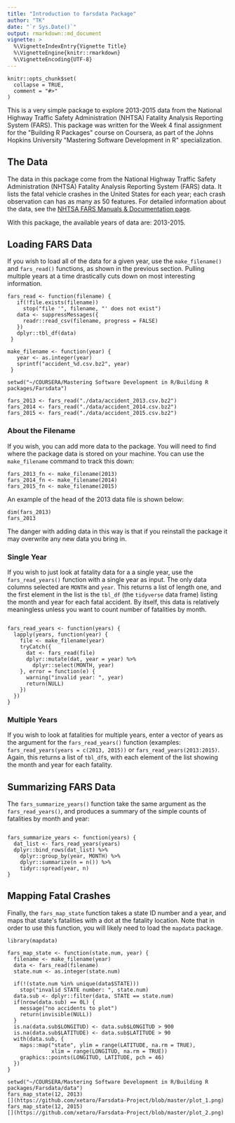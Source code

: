 ```yaml
---
title: "Introduction to farsdata Package"
author: "TK"
date: "`r Sys.Date()`"
output: rmarkdown::md_document
vignette: >
  %\VignetteIndexEntry{Vignette Title}
  %\VignetteEngine{knitr::rmarkdown}
  %\VignetteEncoding{UTF-8}
---
```


```{r setup, include = FALSE}
knitr::opts_chunk$set(
  collapse = TRUE,
  comment = "#>"
)
```

This is a very simple package to explore 2013-2015 data from the National Highway Traffic Safety Administration (NHTSA) Fatality Analysis Reporting System (FARS).  This package was written for the Week 4 final assignment for the "Building R Packages" course on Coursera, as part of the Johns Hopkins University "Mastering Software Development in R" specialization.

## The Data

The data in this package come from the National Highway Traffic Safety Administration (NHTSA) Fatality Analysis Reporting System (FARS) data.  It lists the fatal vehicle crashes in the United States for each year; each crash observation can has as many as 50 features.
For detailed information about the data, see the [NHTSA FARS Manuals & Documentation page](https://crashstats.nhtsa.dot.gov/#/DocumentTypeList/4). 

With this package, the available years of data are: 2013-2015.  

## Loading FARS Data

If you wish to load all of the data for a given year, use the `make_filename()` and `fars_read()` functions, as shown in the previous section.  Pulling multiple years at a time drastically cuts down on most interesting information.

```{r read the file }
fars_read <- function(filename) {
   if(!file.exists(filename))
     stop("file '", filename, "' does not exist")
   data <- suppressMessages({
     readr::read_csv(filename, progress = FALSE)
   })
   dplyr::tbl_df(data)
 }

make_filename <- function(year) {
   year <- as.integer(year)
   sprintf("accident_%d.csv.bz2", year)
 }

```

```{r, results='hide'}
setwd("~/COURSERA/Mastering Software Development in R/Building R packages/Farsdata")

fars_2013 <- fars_read("./data/accident_2013.csv.bz2")
fars_2014 <- fars_read("./data/accident_2014.csv.bz2")
fars_2015 <- fars_read("./data/accident_2015.csv.bz2")
```
### About the Filename

If you wish, you can add more data to the package.  You will need to find where the package data is stored on your machine.  You can use the `make_filename` command to track this down:

```{r }
fars_2013_fn <- make_filename(2013)
fars_2014_fn <- make_filename(2014)
fars_2015_fn <- make_filename(2015)
```

An example of the head of the 2013 data file is shown below:
```{r}
dim(fars_2013)
fars_2013
```

The danger with adding data in this way is that if you reinstall the package it may overwrite any new data you bring in.

### Single Year

If you wish to just look at fatality data for a a single year, use the `fars_read_years()` function with a single year as input. The only data columns selected are `MONTH` and `year`.  This returns a list of length one, and the first element in the list is the `tbl_df` (the `tidyverse` data frame) listing the month and year for each fatal accident.  By itself, this data is relatively meaningless unless you want to count number of fatalities by month.

```{r single_year}

fars_read_years <- function(years) {
  lapply(years, function(year) {
    file <- make_filename(year)
    tryCatch({
      dat <- fars_read(file)
      dplyr::mutate(dat, year = year) %>%
        dplyr::select(MONTH, year)
    }, error = function(e) {
      warning("invalid year: ", year)
      return(NULL)
    })
  })
}
```


### Multiple Years

If you wish to look at fatalities for multiple years, enter a vector of years as the argument for the `fars_read_years()` function (examples: `fars_read_years(years = c(2013, 2015))` or `fars_read_years(2013:2015)`.  Again, this returns a list of `tbl_df`s,  with each element of the list showing the month and year for each fatality. 


## Summarizing FARS Data

The `fars_summarize_years()` function take the same argument as the `fars_read_years()`, and produces a summary of the simple counts of fatalities by month and year: 

```{r summarize_data}

fars_summarize_years <- function(years) {
  dat_list <- fars_read_years(years)
  dplyr::bind_rows(dat_list) %>%
    dplyr::group_by(year, MONTH) %>%
    dplyr::summarize(n = n()) %>%
    tidyr::spread(year, n)
}

```


## Mapping Fatal Crashes

Finally, the `fars_map_state` function takes a state ID number and a year, and maps that state's fatalities with a dot at the fatality location.  Note that in order to use this function, you will likely need to load the `mapdata` package.  

```{r mapping_crashes, warning =FALSE, message=FALSE}
library(mapdata)

fars_map_state <- function(state.num, year) {
  filename <- make_filename(year)
  data <- fars_read(filename)
  state.num <- as.integer(state.num)

  if(!(state.num %in% unique(data$STATE)))
    stop("invalid STATE number: ", state.num)
  data.sub <- dplyr::filter(data, STATE == state.num)
  if(nrow(data.sub) == 0L) {
    message("no accidents to plot")
    return(invisible(NULL))
  }
  is.na(data.sub$LONGITUD) <- data.sub$LONGITUD > 900
  is.na(data.sub$LATITUDE) <- data.sub$LATITUDE > 90
  with(data.sub, {
    maps::map("state", ylim = range(LATITUDE, na.rm = TRUE),
              xlim = range(LONGITUD, na.rm = TRUE))
    graphics::points(LONGITUD, LATITUDE, pch = 46)
  })
}

```

```{r, echo=TRUE}
setwd("~/COURSERA/Mastering Software Development in R/Building R packages/Farsdata/data")
fars_map_state(12, 2013)
[](https://github.com/xetaro/Farsdata-Project/blob/master/plot_1.png)
fars_map_state(12, 2015)
[](https://github.com/xetaro/Farsdata-Project/blob/master/plot_2.png)
```

